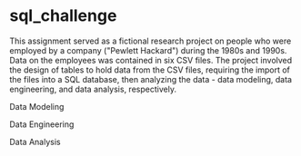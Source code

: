 # sql_challenge
This assignment served as a fictional research project on people who were employed by a company ("Pewlett Hackard") during the 1980s and 1990s. Data on the employees was contained in six CSV files.
The project involved the design of tables to hold data from the CSV files, requiring the import of the files into a SQL database, then analyzing the data - data modeling, data engineering, and data analysis, respectively.

Data Modeling

Data Engineering

Data Analysis

